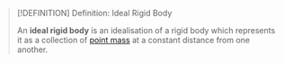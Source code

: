 >[!DEFINITION] Definition: Ideal Rigid Body
>
>An **ideal rigid body** is an idealisation of a rigid body which represents it as a collection of [point mass](Physical%20Systems/Point%20Masses/Point%20Mass.md) at a constant distance from one another.
>